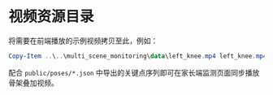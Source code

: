 # 视频资源目录

将需要在前端播放的示例视频拷贝至此，例如：

```powershell
Copy-Item ..\..\multi_scene_monitoring\data\left_knee.mp4 left_knee.mp4
```

配合 `public/poses/*.json` 中导出的关键点序列即可在家长端监测页面同步播放骨架叠加视频。